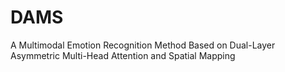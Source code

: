 # DAMS
A Multimodal Emotion Recognition Method Based on Dual-Layer Asymmetric Multi-Head Attention and Spatial Mapping
